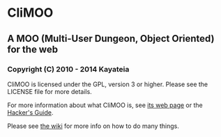 # CliMOO
## A MOO (Multi-User Dungeon, Object Oriented) for the web
### Copyright (C) 2010 - 2014 Kayateia

CliMOO is licensed under the GPL, version 3 or higher. Please see the LICENSE file for more details.

For more information about what CliMOO is, see [its web page](http://kayateia.net/climoo/) or the [Hacker's Guide](https://github.com/kayateia/climoo/wiki/Hacker's-Guide).

Please see [the wiki](https://github.com/kayateia/climoo/wiki) for more info on how to do many things. 
